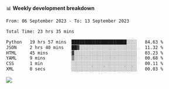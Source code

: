 📊 **Weekly development breakdown**
<!--START_SECTION:waka-->

```txt
From: 06 September 2023 - To: 13 September 2023

Total Time: 23 hrs 35 mins

Python   19 hrs 57 mins  █████████████████████░░░░   84.63 %
JSON     2 hrs 40 mins   ██▓░░░░░░░░░░░░░░░░░░░░░░   11.32 %
HTML     45 mins         ▓░░░░░░░░░░░░░░░░░░░░░░░░   03.23 %
YAML     9 mins          ▒░░░░░░░░░░░░░░░░░░░░░░░░   00.68 %
CSS      1 min           ░░░░░░░░░░░░░░░░░░░░░░░░░   00.11 %
XML      0 secs          ░░░░░░░░░░░░░░░░░░░░░░░░░   00.03 %
```

<!--END_SECTION:waka-->
![](https://komarev.com/ghpvc/?username=callanwu)
